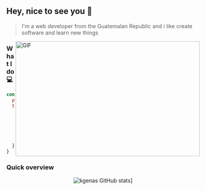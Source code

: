 ## Hey, nice to see you 👋
> I'm a web developer from the Guatemalan Republic and i like create software and learn new things

<img align="right" alt="GIF" src="https://github.com/abhisheknaiidu/abhisheknaiidu/blob/master/code.gif?raw=true" width="480" height="300" />

### What I do :computer:
```javascript
const kgenas = {
  pronouns: "He" | "Him",
  technologies: {
    frontEnd: {
      js: ['React','TypeScript'],
      css: ['boostrap']
    },
    backEnd: ['PHP','Asp.net'],
    databases: ['MongoDB','MySql' ,'SQLServer']
  }
}

```

### Quick overview
<div align="center">
  
   ![kgenas GitHub stats](https://github-readme-stats.vercel.app/api?username=kgenas)]
  
</div>  

<!--
**kgenas/kgenas** is a ✨ _special_ ✨ repository because its `README.md` (this file) appears on your GitHub profile.

Here are some ideas to get you started:

- 🔭 I’m currently working on ...
- 🌱 I’m currently learning ...
- 👯 I’m looking to collaborate on ...
- 🤔 I’m looking for help with ...
- 💬 Ask me about ...
- 📫 How to reach me: ...
- 😄 Pronouns: ...
- ⚡ Fun fact: ...
-->
